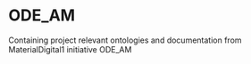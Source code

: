 # ODE_AM
Containing project relevant ontologies and documentation from MaterialDigital1 initiative ODE_AM
